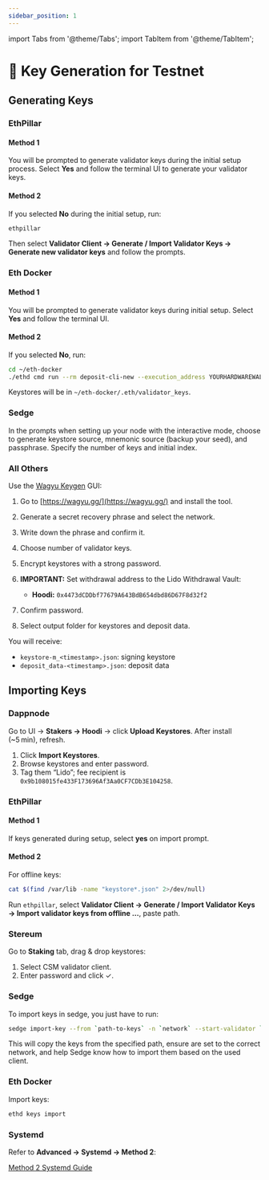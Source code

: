 ```yaml
---
sidebar_position: 1
---
```


import Tabs from '@theme/Tabs';
import TabItem from '@theme/TabItem';

# 🧪 Key Generation for Testnet

## Generating Keys

<Tabs>
<TabItem value="ethpillar" label="EthPillar">

### EthPillar

#### Method 1

You will be prompted to generate validator keys during the initial setup process. Select **Yes** and follow the terminal UI to generate your validator keys.

#### Method 2

If you selected **No** during the initial setup, run:

```bash
ethpillar
```

Then select **Validator Client → Generate / Import Validator Keys → Generate new validator keys** and follow the prompts.

</TabItem>

<TabItem value="eth-docker" label="Eth Docker">

### Eth Docker

#### Method 1

You will be prompted to generate validator keys during initial setup. Select **Yes** and follow the terminal UI.

#### Method 2

If you selected **No**, run:

```bash
cd ~/eth-docker
./ethd cmd run --rm deposit-cli-new --execution_address YOURHARDWAREWALLETADDRESS --uid $(id -u)
```

Keystores will be in `~/eth-docker/.eth/validator_keys`.

</TabItem>

<TabItem value="sedge" label="Sedge">

### Sedge

In the prompts when setting up your node with the interactive mode, choose to generate keystore source, mnemonic source (backup your seed), and passphrase. Specify the number of keys and initial index.

</TabItem>

<TabItem value="all" label="All Others">

### All Others

Use the [Wagyu Keygen](https://github.com/stake-house/wagyu-key-gen) GUI:

1. Go to [https://wagyu.gg/](https://wagyu.gg/) and install the tool.
2. Generate a secret recovery phrase and select the network.
3. Write down the phrase and confirm it.
4. Choose number of validator keys.
5. Encrypt keystores with a strong password.
6. **IMPORTANT:** Set withdrawal address to the Lido Withdrawal Vault:

   * **Hoodi:** `0x4473dCDDbf77679A643BdB654dbd86D67F8d32f2`
7. Confirm password.
8. Select output folder for keystores and deposit data.

You will receive:

* `keystore-m_<timestamp>.json`: signing keystore
* `deposit_data-<timestamp>.json`: deposit data

</TabItem>
</Tabs>

## Importing Keys

<Tabs>
<TabItem value="dappnode" label="Dappnode">

### Dappnode

Go to UI → **Stakers → Hoodi** → click **Upload Keystores**. After install (\~5 min), refresh.

1. Click **Import Keystores**.
2. Browse keystores and enter password.
3. Tag them “Lido”; fee recipient is `0x9b108015fe433F173696Af3Aa0CF7CDb3E104258`.

</TabItem>

<TabItem value="ethpillar-import" label="EthPillar">

### EthPillar

#### Method 1

If keys generated during setup, select **yes** on import prompt.

#### Method 2

For offline keys:

```bash
cat $(find /var/lib -name "keystore*.json" 2>/dev/null)
```

Run `ethpillar`, select **Validator Client → Generate / Import Validator Keys → Import validator keys from offline ...**, paste path.

</TabItem>

<TabItem value="stereum" label="Stereum">

### Stereum

Go to **Staking** tab, drag & drop keystores:

1. Select CSM validator client.
2. Enter password and click ✓.

</TabItem>

<TabItem value="sedge" label="Sedge">

### Sedge

To import keys in sedge, you just have to run:

```bash
sedge import-key --from `path-to-keys` -n `network` --start-validator `name-of-validator-client`
```
This will copy the keys from the specified path, ensure are set to the correct network, and help Sedge know how to import them based on the used client.

</TabItem>

<TabItem value="eth-docker-import" label="Eth Docker">

### Eth Docker

Import keys:

```bash
ethd keys import
```

</TabItem>

<TabItem value="systemd" label="Systemd">

### Systemd

Refer to **Advanced → Systemd → Method 2**:

[Method 2 Systemd Guide](/run-on-lido/csm/node-setup/advanced/systemd/method-2-configure-csm-fee-recipient-on-separate-validator-client)

</TabItem>
</Tabs>